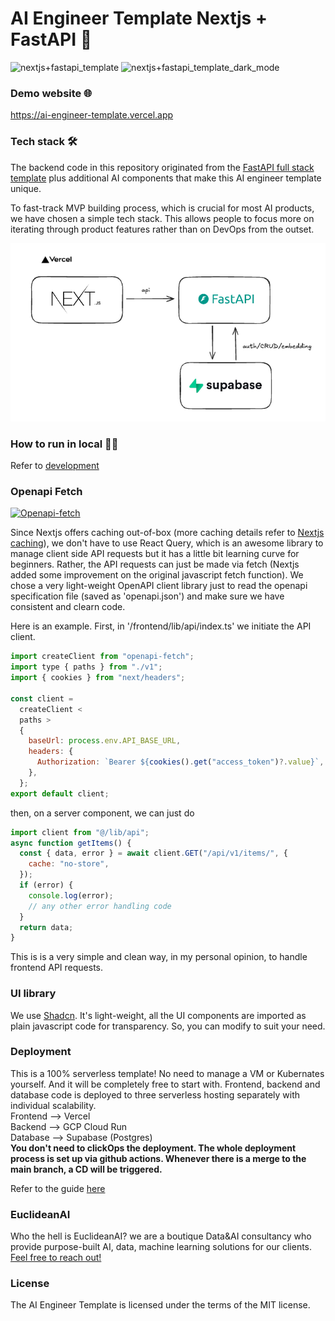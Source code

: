 # AI Engineer Template Nextjs + FastAPI 🚀

![nextjs+fastapi_template](nextjs+fastapi-template.png)
![nextjs+fastapi_template_dark_mode](nextjs+fastapi-template-dark-mode.png)

### Demo website 🌐

https://ai-engineer-template.vercel.app

### Tech stack 🛠️

The backend code in this repository originated from the [FastAPI full stack template](https://github.com/fastapi/full-stack-fastapi-template) plus additional AI components that make this AI engineer template unique.

To fast-track MVP building process, which is crucial for most AI products, we have chosen a simple tech stack. This allows people to focus more on iterating through product features rather than on DevOps from the outset.

![architecture](architecture.png)

### How to run in local 🏃‍♂️

Refer to [development](development.md)

### Openapi Fetch

[![Openapi-fetch](https://openapi-ts.pages.dev/assets/openapi-fetch.svg "Openapi-fetch")](https://openapi-ts.pages.dev/openapi-fetch/ "Openapi-fetch")

Since Nextjs offers caching out-of-box (more caching details refer to [Nextjs caching](http://https://nextjs.org/docs/app/building-your-application/caching "Nextjs caching")), we don't have to use React Query, which is an awesome library to manage client side API requests but it has a little bit learning curve for beginners. Rather, the API requests can just be made via fetch (Nextjs added some improvement on the original javascript fetch function). We chose a very light-weight OpenAPI client library just to read the openapi specification file (saved as 'openapi.json') and make sure we have consistent and clearn code.

Here is an example.
First, in '/frontend/lib/api/index.ts' we initiate the API client.

```javascript
import createClient from "openapi-fetch";
import type { paths } from "./v1";
import { cookies } from "next/headers";

const client =
  createClient <
  paths >
  {
    baseUrl: process.env.API_BASE_URL,
    headers: {
      Authorization: `Bearer ${cookies().get("access_token")?.value}`,
    },
  };
export default client;
```

then, on a server component, we can just do

```javascript
import client from "@/lib/api";
async function getItems() {
  const { data, error } = await client.GET("/api/v1/items/", {
    cache: "no-store",
  });
  if (error) {
    console.log(error);
    // any other error handling code
  }
  return data;
}
```

This is is a very simple and clean way, in my personal opinion, to handle frontend API requests.

### UI library

We use [Shadcn](https://ui.shadcn.com/ "Shadcn"). It's light-weight, all the UI components are imported as plain javascript code for transparency. So, you can modify to suit your need.

### Deployment

This is a 100% serverless template! No need to manage a VM or Kubernates yourself. And it will be completely free to start with. Frontend, backend and database code is deployed to three serverless hosting separately with individual scalability.<br>
Frontend --> Vercel<br>
Backend --> GCP Cloud Run<br>
Database --> Supabase (Postgres)<br>
**You don't need to clickOps the deployment. The whole deployment process is set up via github actions. Whenever there is a merge to the main branch, a CD will be triggered.**

Refer to the guide [here](deployment.md)

### EuclideanAI

Who the hell is EuclideanAI? we are a boutique Data&AI consultancy who provide purpose-built AI, data, machine learning solutions for our clients. [Feel free to reach out!](https://euclideanai.com/contactus/)

### License

The AI Engineer Template is licensed under the terms of the MIT license.
